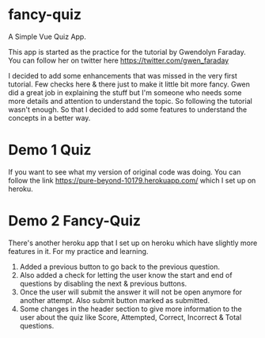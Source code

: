 # fancy-quiz
A Simple Vue Quiz App. 

This app is started as the practice for the tutorial by Gwendolyn Faraday. You can follow her on twitter here https://twitter.com/gwen_faraday 

I decided to add some enhancements that was missed in the very first tutorial. Few checks here & there just to make it little bit more fancy. Gwen did a great job in explaining the stuff but I'm someone who needs some more details and attention to understand the topic. So following the tutorial wasn't enough. So that I decided to add some features to understand the concepts in a better way.

# Demo 1 Quiz
If you want to see what my version of original code was doing. You can follow the link https://pure-beyond-10179.herokuapp.com/ which I set up on heroku.

# Demo 2 Fancy-Quiz
There's another heroku app that I set up on heroku which have slightly more features in it. For my practice and learning.

1. Added a previous button to go back to the previous question.
2. Also added a check for letting the user know the start and end of questions by disabling the next & previous buttons.
3. Once the user will submit the answer it will not be open anymore for another attempt. Also submit button marked as submitted.
4. Some changes in the header section to give more information to the user about the quiz like Score, Attempted, Correct, Incorrect & Total questions.
